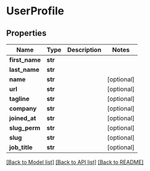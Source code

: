 # UserProfile

## Properties
Name | Type | Description | Notes
------------ | ------------- | ------------- | -------------
**first_name** | **str** |  | 
**last_name** | **str** |  | 
**name** | **str** |  | [optional] 
**url** | **str** |  | [optional] 
**tagline** | **str** |  | [optional] 
**company** | **str** |  | [optional] 
**joined_at** | **str** |  | [optional] 
**slug_perm** | **str** |  | [optional] 
**slug** | **str** |  | [optional] 
**job_title** | **str** |  | [optional] 

[[Back to Model list]](../README.md#documentation-for-models) [[Back to API list]](../README.md#documentation-for-api-endpoints) [[Back to README]](../README.md)


